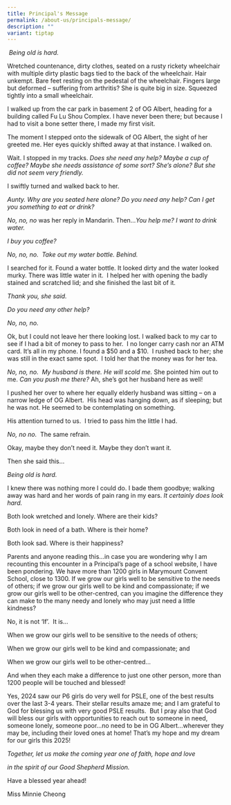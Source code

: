 ```yaml
---
title: Principal's Message
permalink: /about-us/principals-message/
description: ""
variant: tiptap
---
```

<p>&nbsp;<em>Being old is hard.</em>&nbsp;</p>
<p>Wretched countenance, dirty clothes, seated on a rusty rickety wheelchair
with multiple dirty plastic bags tied to the back of the wheelchair. Hair
unkempt. Bare feet resting on the pedestal of the wheelchair. Fingers large
but deformed – suffering from arthritis? She is quite big in size. Squeezed
tightly into a small wheelchair.&nbsp;</p>
<p>I walked up from the car park in basement 2 of OG Albert, heading for
a building called Fu Lu Shou Complex. I have never been there; but because
I had to visit a bone setter there, I made my first visit.&nbsp;</p>
<p>The moment I stepped onto the sidewalk of OG Albert, the sight of her
greeted me. Her eyes quickly shifted away at that instance. I walked on.&nbsp;</p>
<p>Wait. I stopped in my tracks. <em>Does she need any help? Maybe a cup of coffee? Maybe she needs assistance of some sort? She’s alone? But she did not seem very friendly.</em>&nbsp;</p>
<p>I swiftly turned and walked back to her.&nbsp;</p>
<p><em>Aunty. Why are you seated here alone? Do you need any help? Can I get you something to eat or drink?</em>&nbsp;</p>
<p><em>No, no, no</em> was her reply in Mandarin. Then…<em>You help me? I want to drink water.</em>&nbsp;</p>
<p><em>I buy you coffee?</em>&nbsp;</p>
<p><em>No, no, no.&nbsp; Take out my water bottle. Behind.</em>&nbsp;</p>
<p>I searched for it. Found a water bottle. It looked dirty and the water
looked murky. There was little water in it. &nbsp;I helped her with opening
the badly stained and scratched lid; and she finished the last bit of it.&nbsp;</p>
<p><em>Thank you, she said.</em>&nbsp;</p>
<p><em>Do you need any other help?</em>&nbsp;</p>
<p><em>No, no, no.</em>&nbsp;</p>
<p>Ok, but I could not leave her there looking lost. I walked back to my
car to see if I had a bit of money to pass to her.&nbsp; I no longer carry
cash nor an ATM card. It’s all in my phone. I found a $50 and a $10.&nbsp;
I rushed back to her; she was still in the exact same spot.&nbsp; I told
her that the money was for her tea.&nbsp;&nbsp;</p>
<p><em>No, no, no.&nbsp; My husband is there. He will scold me. </em>She
pointed him out to me.<em> Can you push me there?</em> Ah, she’s got her
husband here as well!&nbsp;</p>
<p>I pushed her over to where her equally elderly husband was sitting – on
a narrow ledge of OG Albert.&nbsp; His head was hanging down, as if sleeping;
but he was not. He seemed to be contemplating on something.&nbsp;</p>
<p>His attention turned to us.&nbsp; I tried to pass him the little I had.&nbsp;</p>
<p><em>No, no no.</em>&nbsp; The same refrain.&nbsp;</p>
<p>Okay, maybe they don’t need it. Maybe they don’t want it.&nbsp;</p>
<p>Then she said this…&nbsp;</p>
<p></p>
<p><em>Being old is hard.</em>&nbsp;</p>
<p>I knew there was nothing more I could do. I bade them goodbye; walking
away was hard and her words of pain rang in my ears. <em>It certainly does look hard.</em>&nbsp;</p>
<p>Both look wretched and lonely. Where are their kids?</p>
<p>Both look in need of a bath. Where is their home?</p>
<p>Both look sad. Where is their happiness?&nbsp;</p>
<p>Parents and anyone reading this…in case you are wondering why I am recounting
this encounter in a Principal’s page of a school website, I have been pondering.
We have more than 1200 girls in Marymount Convent School, close to 1300.
If we grow our girls well to be sensitive to the needs of others; if we
grow our girls well to be kind and compassionate; if we grow our girls
well to be other-centred, can you imagine the difference they can make
to the many needy and lonely who may just need a little kindness?&nbsp;</p>
<p>No, it is not ‘If’.&nbsp; It is…&nbsp;</p>
<p>When we grow our girls well to be sensitive to the needs of others;</p>
<p>When we grow our girls well to be kind and compassionate; and</p>
<p>When we grow our girls well to be other-centred…&nbsp;</p>
<p>And when they each make a difference to just one other person, more than
1200 people will be touched and blessed!&nbsp;</p>
<p>Yes, 2024 saw our P6 girls do very well for PSLE, one of the best results
over the last 3-4 years. Their stellar results amaze me; and I am grateful
to God for blessing us with very good PSLE results.&nbsp; But I pray also
that God will bless our girls with opportunities to reach out to someone
in need, someone lonely, someone poor…no need to be in OG Albert…wherever
they may be, including their loved ones at home! That’s my hope and my
dream for our girls this 2025!&nbsp;</p>
<p><em>Together, let us make the coming year one of faith, hope and love</em>
</p>
<p><em>in the spirit of our Good Shepherd Mission.</em>&nbsp;</p>
<p>Have a blessed year ahead!</p>
<p>Miss Minnie Cheong</p>
<p>&nbsp;</p>
<p>&nbsp;</p>